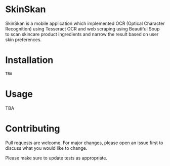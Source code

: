 # SkinSkan
SkinSkan is a mobile application which implemented OCR (Optical Character Recognition) using Tesseract OCR and web scraping using Beautiful Soup to scan skincare product ingredients and narrow the result based on user skin preferences.

# Installation

```bash
TBA
```

# Usage

TBA

# Contributing
Pull requests are welcome. For major changes, please open an issue first to discuss what you would like to change.

Please make sure to update tests as appropriate.
